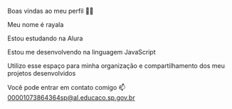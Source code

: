 Boas vindas ao meu perfil 💙💙

Meu nome é rayala 

 Estou estudando na Alura
 
Estou me desenvolvendo na linguagem JavaScript

 Utilizo esse espaço para minha organização e compartilhamento dos meu projetos desenvolvidos
 
Você pode entrar em contato comigo 📫
00001073864364sp@al.educaco.sp.gov.br

